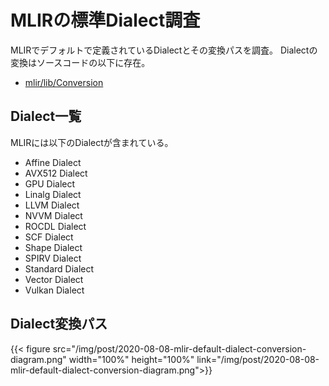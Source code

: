 # MLIRの標準Dialect調査


MLIRでデフォルトで定義されているDialectとその変換パスを調査。
Dialectの変換はソースコードの以下に存在。
- [mlir/lib/Conversion](https://github.com/llvm/llvm-project/tree/master/mlir/lib/Conversion)

## Dialect一覧

MLIRには以下のDialectが含まれている。
- Affine Dialect
- AVX512 Dialect
- GPU Dialect
- Linalg Dialect
- LLVM Dialect
- NVVM Dialect
- ROCDL Dialect
- SCF Dialect
- Shape Dialect
- SPIRV Dialect
- Standard Dialect
- Vector Dialect
- Vulkan Dialect

## Dialect変換パス

{{< figure src="/img/post/2020-08-08-mlir-default-dialect-conversion-diagram.png" width="100%" height="100%"
    link="/img/post/2020-08-08-mlir-default-dialect-conversion-diagram.png">}}


